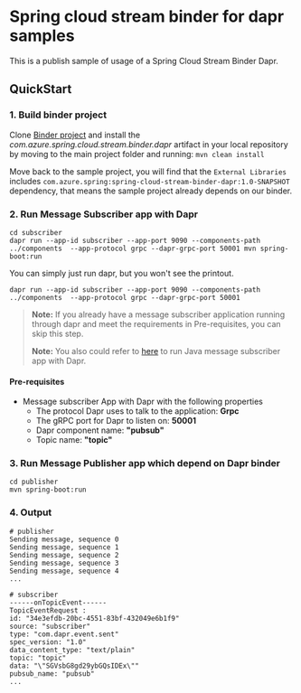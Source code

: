 # Spring cloud stream binder for dapr samples

This is a publish sample of usage of a Spring Cloud Stream Binder Dapr.

## QuickStart

### 1. Build binder project
Clone [Binder project](https://github.com/MouMangTai/spring-cloud-stream-binder-dapr) and install the *com.azure.spring.cloud.stream.binder.dapr* artifact in your local repository by moving to the main project folder and running:
   `mvn clean install`

Move back to the sample project,
you will find that the `External Libraries`
includes `com.azure.spring:spring-cloud-stream-binder-dapr:1.0-SNAPSHOT` dependency,
that means the sample project already depends on our binder.
### 2. Run Message Subscriber app with Dapr
```
cd subscriber
dapr run --app-id subscriber --app-port 9090 --components-path ../components  --app-protocol grpc --dapr-grpc-port 50001 mvn spring-boot:run
```

You can simply just run dapr, but you won't see the printout.
```
dapr run --app-id subscriber --app-port 9090 --components-path ../components  --app-protocol grpc --dapr-grpc-port 50001
```
> **Note:**
> If you already have a message subscriber application running through dapr and meet the requirements in Pre-requisites, you can skip this step.
>
> **Note:**
> You also could refer to [here](https://github.com/dapr/quickstarts/tree/master/pub_sub/java/sdk#run-java-message-subscriber-app-with-dapr) to run Java message subscriber app with Dapr.

#### Pre-requisites

- Message subscriber App with Dapr with the following properties
    - The protocol Dapr uses to talk to the application: **Grpc**
    - The gRPC port for Dapr to listen on: **50001**
    - Dapr component name: **"pubsub"**
    - Topic name: **"topic"**
### 3. Run Message Publisher app which depend on Dapr binder
```
cd publisher
mvn spring-boot:run
```

### 4. Output

```
# publisher
Sending message, sequence 0
Sending message, sequence 1
Sending message, sequence 2
Sending message, sequence 3
Sending message, sequence 4
...

# subscriber
------onTopicEvent------
TopicEventRequest :
id: "34e3efdb-20bc-4551-83bf-432049e6b1f9"
source: "subscriber"
type: "com.dapr.event.sent"
spec_version: "1.0"
data_content_type: "text/plain"
topic: "topic"
data: "\"SGVsbG8gd29ybGQsIDEx\""
pubsub_name: "pubsub"
...
```

